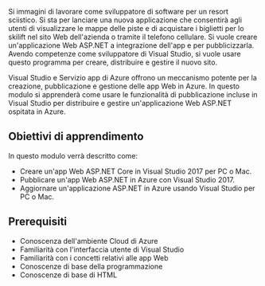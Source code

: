 Si immagini di lavorare come sviluppatore di software per un resort sciistico. Si sta per lanciare una nuova applicazione che consentirà agli utenti di visualizzare le mappe delle piste e di acquistare i biglietti per lo skilift nel sito Web dell'azienda o tramite il telefono cellulare. Si vuole creare un'applicazione Web ASP.NET a integrazione dell'app e per pubblicizzarla. Avendo competenze come sviluppatore di Visual Studio, si vuole usare questo programma per creare, distribuire e gestire il nuovo sito.

Visual Studio e Servizio app di Azure offrono un meccanismo potente per la creazione, pubblicazione e gestione delle app Web in Azure. In questo modulo si apprenderà come usare le funzionalità di pubblicazione incluse in Visual Studio per distribuire e gestire un'applicazione Web ASP.NET ospitata in Azure.

## <a name="learning-objectives"></a>Obiettivi di apprendimento

In questo modulo verrà descritto come:
- Creare un'app Web ASP.NET Core in Visual Studio 2017 per PC o Mac.
- Pubblicare un'app Web ASP.NET in Azure con Visual Studio 2017.
- Aggiornare un'applicazione ASP.NET in Azure usando Visual Studio per PC o Mac.

## <a name="prerequisites"></a>Prerequisiti

- Conoscenza dell'ambiente Cloud di Azure
- Familiarità con l'interfaccia utente di Visual Studio
- Familiarità con i concetti relativi alle app Web
- Conoscenze di base della programmazione
- Conoscenze di base di HTML

